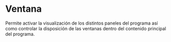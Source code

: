 # Ventana

Permite activar la visualización de los distintos paneles del programa así como controlar la disposición de las ventanas dentro del contenido principal del programa.

